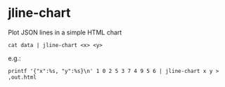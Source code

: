 jline-chart
===========

Plot JSON lines in a simple HTML chart

    cat data | jline-chart <x> <y>

e.g.:

    printf '{"x":%s, "y":%s}\n' 1 0 2 5 3 7 4 9 5 6 | jline-chart x y > ,out.html

